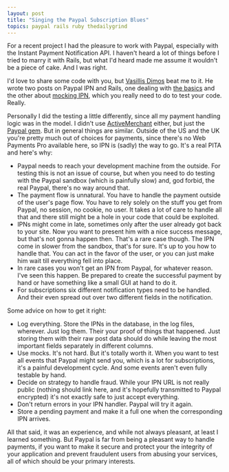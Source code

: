 ```yaml
---
layout: post
title: "Singing the Paypal Subscription Blues"
topics: paypal rails ruby thedailygrind
---
```

For a recent project I had the pleasure to work with Paypal, especially with the Instant Payment Notification API. I haven't heard a lot of things before I tried to marry it with Rails, but what I'd heard made me assume it wouldn't be a piece of cake. And I was right.

I'd love to share some code with you, but [Vasillis Dimos](http://fortytwo.gr/) beat me to it. He wrote two posts on Paypal IPN and Rails, one dealing with [the basics](http://fortytwo.gr/blog/14/Using-Paypal-with-Rails) and the other about [mocking IPN](http://fortytwo.gr/blog/17/Mock-testing-Paypal%27s-IPN-with-Rails), which you really need to do to test your code. Really.

Personally I did the testing a little differently, since all my payment handling logic was in the model. I didn't use [ActiveMerchant](http://www.activemerchant.org/) either, but just the [Paypal gem](http://dist.leetsoft.com/api/paypal/). But in general things are similar. Outside of the US and the UK you're pretty much out of choices for payments, since there's no Web Payments Pro available here, so IPN is (sadly) the way to go. It's a real PITA and here's why:

* Paypal needs to reach your development machine from the outside. For testing this is not an issue of course, but when you need to do testing with the Paypal sandbox (which is painfully slow) and, god forbid, the real Paypal, there's no way around that.
* The payment flow is unnatural. You have to handle the payment outside of the user's page flow. You have to rely solely on the stuff you get from Paypal, no session, no cookie, no user. It takes a lot of care to handle all that and there still might be a hole in your code that could be exploited.
* IPNs might come in late, sometimes only after the user already got back to your site. Now you want to present him with a nice success message, but that's not gonna happen then. That's a rare case though. The IPN come in slower from the sandbox, that's for sure. It's up to you how to handle that. You can act in the favor of the user, or you can just make him wait till everything fell into place.
* In rare cases you won't get an IPN from Paypal, for whatever reason. I've seen this happen. Be prepared to create the successful payment by hand or have something like a small GUI at hand to do it.
* For subscriptions six different notification types need to be handled. And their even spread out over two different fields in the notification.

Some advice on how to get it right:
* Log everything. Store the IPNs in the database, in the log files, wherever. Just log them. Their your proof of things that happened. Just storing them with their raw post data should do while leaving the most important fields separately in different columns.
* Use mocks. It's not hard. But it's totally worth it. When you want to test all events that Paypal might send you, which is a lot for subscriptions, it's a painful development cycle. And some events aren't even fully testable by hand.
* Decide on strategy to handle fraud. While your IPN URL is not really public (nothing should link here, and it's hopefully transmitted to Paypal encrypted) it's not exactly safe to just accept everything.
* Don't return errors in your IPN handler. Paypal will try it again.
* Store a pending payment and make it a full one when the corresponding IPN arrives.

All that said, it was an experience, and while not always pleasant, at least I learned something. But Paypal is far from being a pleasant way to handle payments, if you want to make it secure and protect your the integrity of your application and prevent fraudulent users from abusing your services, all of which should be your primary interests.